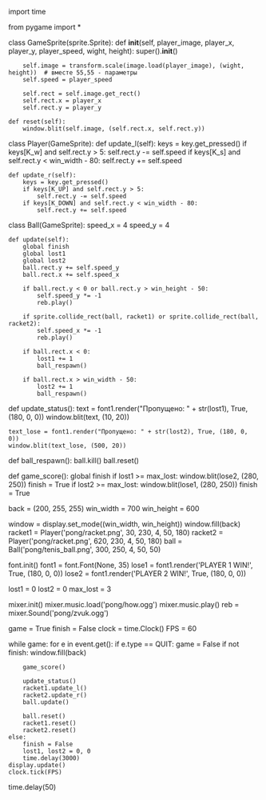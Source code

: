import time

from pygame import *


class GameSprite(sprite.Sprite):
    def __init__(self, player_image, player_x, player_y, player_speed, wight, height):
        super().__init__()

        self.image = transform.scale(image.load(player_image), (wight, height))  # вместе 55,55 - параметры
        self.speed = player_speed

        self.rect = self.image.get_rect()
        self.rect.x = player_x
        self.rect.y = player_y

    def reset(self):
        window.blit(self.image, (self.rect.x, self.rect.y))


class Player(GameSprite):
    def update_l(self):
        keys = key.get_pressed()
        if keys[K_w] and self.rect.y > 5:
            self.rect.y -= self.speed
        if keys[K_s] and self.rect.y < win_width - 80:
            self.rect.y += self.speed

    def update_r(self):
        keys = key.get_pressed()
        if keys[K_UP] and self.rect.y > 5:
            self.rect.y -= self.speed
        if keys[K_DOWN] and self.rect.y < win_width - 80:
            self.rect.y += self.speed


class Ball(GameSprite):
    speed_x = 4
    speed_y = 4

    def update(self):
        global finish
        global lost1
        global lost2
        ball.rect.y += self.speed_y
        ball.rect.x += self.speed_x

        if ball.rect.y < 0 or ball.rect.y > win_height - 50:
            self.speed_y *= -1
            reb.play()

        if sprite.collide_rect(ball, racket1) or sprite.collide_rect(ball, racket2):
            self.speed_x *= -1
            reb.play()

        if ball.rect.x < 0:
            lost1 += 1
            ball_respawn()

        if ball.rect.x > win_width - 50:
            lost2 += 1
            ball_respawn()


def update_status():
    text = font1.render("Пропущено: " + str(lost1), True, (180, 0, 0))
    window.blit(text, (10, 20))

    text_lose = font1.render("Пропущено: " + str(lost2), True, (180, 0, 0))
    window.blit(text_lose, (500, 20))


def ball_respawn():
    ball.kill()
    ball.reset()


def game_score():
    global finish
    if lost1 >= max_lost:
        window.blit(lose2, (280, 250))
        finish = True
    if lost2 >= max_lost:
        window.blit(lose1, (280, 250))
        finish = True


back = (200, 255, 255)
win_width = 700
win_height = 600

window = display.set_mode((win_width, win_height))
window.fill(back)
racket1 = Player('pong/racket.png', 30, 230, 4, 50, 180)
racket2 = Player('pong/racket.png', 620, 230, 4, 50, 180)
ball = Ball('pong/tenis_ball.png', 300, 250, 4, 50, 50)

font.init()
font1 = font.Font(None, 35)
lose1 = font1.render('PLAYER 1 WIN!', True, (180, 0, 0))
lose2 = font1.render('PLAYER 2 WIN!', True, (180, 0, 0))

lost1 = 0
lost2 = 0
max_lost = 3

mixer.init()
mixer.music.load('pong/how.ogg')
mixer.music.play()
reb = mixer.Sound('pong/zvuk.ogg')

game = True
finish = False
clock = time.Clock()
FPS = 60

while game:
    for e in event.get():
        if e.type == QUIT:
            game = False
    if not finish:
        window.fill(back)

        game_score()

        update_status()
        racket1.update_l()
        racket2.update_r()
        ball.update()

        ball.reset()
        racket1.reset()
        racket2.reset()
    else:
        finish = False
        lost1, lost2 = 0, 0
        time.delay(3000)
    display.update()
    clock.tick(FPS)
time.delay(50)
